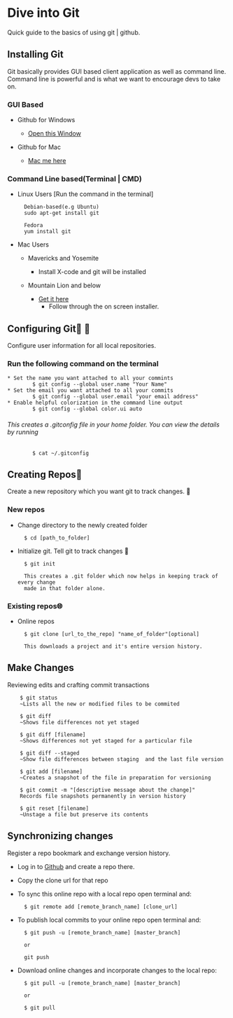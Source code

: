 # Dive into Git
Quick guide to the basics of using git | github. 

## Installing Git
Git basically provides GUI based client application as well as command line. 
Command line is powerful and is what we want to encourage devs to take on.

### GUI Based
* Github for Windows
	* [Open this Window](https://windows.github.com)

* Github for Mac
	* [Mac me here](https://mac.github.com)

### Command Line based(Terminal | CMD)

* Linux Users [Run the command in the terminal]
		
		Debian-based(e.g Ubuntu)
		sudo apt-get install git

		Fedora
		yum install git

* Mac Users
	* Mavericks and Yosemite
		* Install X-code and git will be installed

	* Mountain Lion and below
		* [Get it here](http://git-scm.com/download/mac)
			* Follow through the on screen installer. 

## Configuring Git:hammer: :wrench:
Configure user information for all local repositories.
### Run the following command on the terminal
	* Set the name you want attached to all your commints
			$ git config --global user.name "Your Name"
	* Set the email you want attached to all your commits
			$ git config --global user.email "your email address"
	* Enable helpful colorization in the command line output
			$ git config --global color.ui auto

###### This creates a .gitconfig file in your home folder. You can view the details by running
			$ cat ~/.gitconfig


## Creating Repos:footprints:
Create a new repository which you want git to track changes. :footprints:
### New repos
* Change directory to the newly created folder

		$ cd [path_to_folder]
* Initialize git. Tell git to track changes :footprints:

		$ git init 

		This creates a .git folder which now helps in keeping track of every change 
		made in that folder alone.

### Existing repos:globe_with_meridians:
* Online repos

		$ git clone [url_to_the_repo] "name_of_folder"[optional]

		This downloads a project and it's entire version history.


## Make Changes
Reviewing edits and crafting commit transactions

		$ git status
		~Lists all the new or modified files to be commited

		$ git diff
		~Shows file differences not yet staged

		$ git diff [filename]
		~Shows differences not yet staged for a particular file

		$ git diff --staged
		~Show file differences between staging  and the last file version

		$ git add [filename]
		~Creates a snapshot of the file in preparation for versioning

		$ git commit -m "[descriptive message about the change]"
		Records file snapshots permanently in version history

		$ git reset [filename]
		~Unstage a file but preserve its contents

## Synchronizing changes
Register a repo bookmark and exchange version history.

* Log in to [Github](https://github.com) and create a repo there.
* Copy the clone url for that repo
* To sync this online repo with a local repo open terminal and:
	
		$ git remote add [remote_branch_name] [clone_url]

* To publish local commits to your online repo open terminal and:

		$ git push -u [remote_branch_name] [master_branch]

		or

		git push

* Download online changes and incorporate changes to the local repo:

		$ git pull -u [remote_branch_name] [master_branch]

		or

		$ git pull



















































